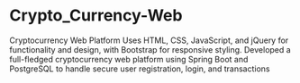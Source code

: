 # Crypto_Currency-Web
Cryptocurrency Web Platform
Uses HTML, CSS, JavaScript, and jQuery for functionality and 
design, with Bootstrap for responsive styling.
Developed a full-fledged cryptocurrency web platform using 
Spring Boot and PostgreSQL to handle secure user registration, 
login, and transactions
